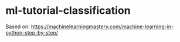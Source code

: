 # ml-tutorial-classification
Based on:
	https://machinelearningmastery.com/machine-learning-in-python-step-by-step/